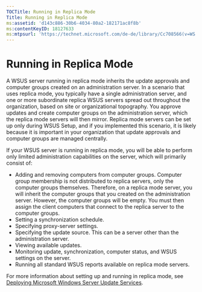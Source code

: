 ```yaml
---
TOCTitle: Running in Replica Mode
Title: Running in Replica Mode
ms:assetid: 'd143c886-30b6-4034-80a2-182171ac8f8b'
ms:contentKeyID: 18127633
ms:mtpsurl: 'https://technet.microsoft.com/de-de/library/Cc708566(v=WS.10)'
---
```


Running in Replica Mode
=======================

A WSUS server running in replica mode inherits the update approvals and computer groups created on an administration server. In a scenario that uses replica mode, you typically have a single administration server, and one or more subordinate replica WSUS servers spread out throughout the organization, based on site or organizational topography. You approve updates and create computer groups on the administration server, which the replica mode servers will then mirror. Replica mode servers can be set up only during WSUS Setup, and if you implemented this scenario, it is likely because it is important in your organization that update approvals and computer groups are managed centrally.

If your WSUS server is running in replica mode, you will be able to perform only limited administration capabilities on the server, which will primarily consist of:

-   Adding and removing computers from computer groups. Computer group membership is not distributed to replica servers, only the computer groups themselves. Therefore, on a replica mode server, you will inherit the computer groups that you created on the administration server. However, the computer groups will be empty. You must then assign the client computers that connect to the replica server to the computer groups.
-   Setting a synchronization schedule.
-   Specifying proxy-server settings.
-   Specifying the update source. This can be a server other than the administration server.
-   Viewing available updates.
-   Monitoring update, synchronization, computer status, and WSUS settings on the server.
-   Running all standard WSUS reports available on replica mode servers.

For more information about setting up and running in replica mode, see [Deploying Microsoft Windows Server Update Services](https://go.microsoft.com/fwlink/?linkid=41777).

